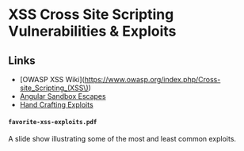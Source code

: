 # XSS Cross Site Scripting Vulnerabilities & Exploits

## Links

* [OWASP XSS Wiki](https://www.owasp.org/index.php/Cross-site_Scripting_(XSS\))
* [Angular Sandbox Escapes](http://blog.portswigger.net/2016/04/adapting-angularjs-payloads-to-exploit.html)
* [Hand Crafting Exploits](https://deadliestwebattacks.com/tag/javascript/)

#### `favorite-xss-exploits.pdf`

A slide show illustrating some of the most and least common exploits.

